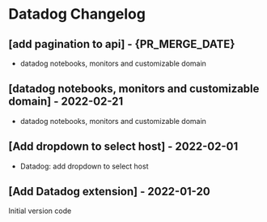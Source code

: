 # Datadog Changelog


## [add pagination to api] - {PR_MERGE_DATE}

* datadog notebooks, monitors and customizable domain

## [datadog notebooks, monitors and customizable domain] - 2022-02-21

* datadog notebooks, monitors and customizable domain

## [Add dropdown to select host] - 2022-02-01

* Datadog: add dropdown to select host 

## [Add Datadog extension] - 2022-01-20

Initial version code
